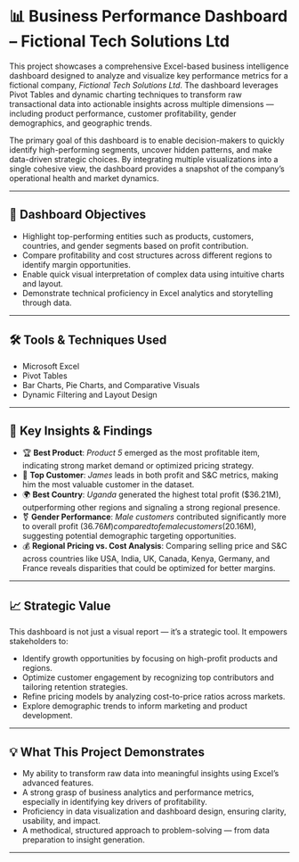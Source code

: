 # 📊 Business Performance Dashboard – Fictional Tech Solutions Ltd

This project showcases a comprehensive Excel-based business intelligence dashboard designed to analyze and visualize key performance metrics for a fictional company, *Fictional Tech Solutions Ltd*. The dashboard leverages Pivot Tables and dynamic charting techniques to transform raw transactional data into actionable insights across multiple dimensions — including product performance, customer profitability, gender demographics, and geographic trends.

The primary goal of this dashboard is to enable decision-makers to quickly identify high-performing segments, uncover hidden patterns, and make data-driven strategic choices. By integrating multiple visualizations into a single cohesive view, the dashboard provides a snapshot of the company’s operational health and market dynamics.

---

## 🎯 Dashboard Objectives

- Highlight top-performing entities such as products, customers, countries, and gender segments based on profit contribution.
- Compare profitability and cost structures across different regions to identify margin opportunities.
- Enable quick visual interpretation of complex data using intuitive charts and layout.
- Demonstrate technical proficiency in Excel analytics and storytelling through data.

---

## 🛠️ Tools & Techniques Used

- Microsoft Excel
- Pivot Tables
- Bar Charts, Pie Charts, and Comparative Visuals
- Dynamic Filtering and Layout Design

---

## 📌 Key Insights & Findings

- 🏆 **Best Product**: *Product 5* emerged as the most profitable item, indicating strong market demand or optimized pricing strategy.
- 👤 **Top Customer**: *James* leads in both profit and S&C metrics, making him the most valuable customer in the dataset.
- 🌍 **Best Country**: *Uganda* generated the highest total profit ($36.21M), outperforming other regions and signaling a strong regional presence.
- ⚧ **Gender Performance**: *Male customers* contributed significantly more to overall profit ($36.76M) compared to female customers ($20.16M), suggesting potential demographic targeting opportunities.
- 💰 **Regional Pricing vs. Cost Analysis**: Comparing selling price and S&C across countries like USA, India, UK, Canada, Kenya, Germany, and France reveals disparities that could be optimized for better margins.

---

## 📈 Strategic Value

This dashboard is not just a visual report — it’s a strategic tool. It empowers stakeholders to:

- Identify growth opportunities by focusing on high-profit products and regions.
- Optimize customer engagement by recognizing top contributors and tailoring retention strategies.
- Refine pricing models by analyzing cost-to-price ratios across markets.
- Explore demographic trends to inform marketing and product development.

---

## 💡 What This Project Demonstrates

- My ability to transform raw data into meaningful insights using Excel’s advanced features.
- A strong grasp of business analytics and performance metrics, especially in identifying key drivers of profitability.
- Proficiency in data visualization and dashboard design, ensuring clarity, usability, and impact.
- A methodical, structured approach to problem-solving — from data preparation to insight generation.

---




